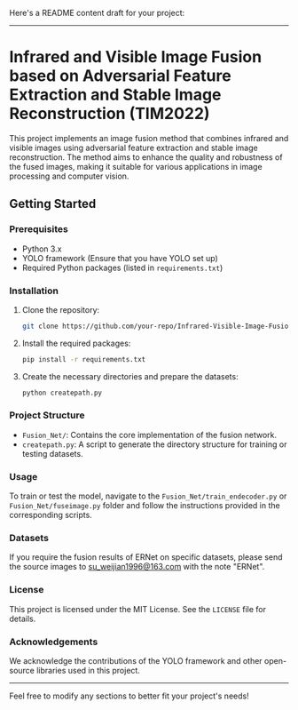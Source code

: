 Here's a README content draft for your project:

---

# Infrared and Visible Image Fusion based on Adversarial Feature Extraction and Stable Image Reconstruction (TIM2022)

This project implements an image fusion method that combines infrared and visible images using adversarial feature extraction and stable image reconstruction. The method aims to enhance the quality and robustness of the fused images, making it suitable for various applications in image processing and computer vision.

## Getting Started

### Prerequisites

- Python 3.x
- YOLO framework (Ensure that you have YOLO set up)
- Required Python packages (listed in `requirements.txt`)

### Installation

1. Clone the repository:
   ```bash
   git clone https://github.com/your-repo/Infrared-Visible-Image-Fusion.git
   ```

2. Install the required packages:
   ```bash
   pip install -r requirements.txt
   ```

3. Create the necessary directories and prepare the datasets:
   ```bash
   python createpath.py
   ```

### Project Structure

- `Fusion_Net/`: Contains the core implementation of the fusion network.
- `createpath.py`: A script to generate the directory structure for training or testing datasets.

### Usage

To train or test the model, navigate to the `Fusion_Net/train_endecoder.py` or `Fusion_Net/fuseimage.py` folder and follow the instructions provided in the corresponding scripts.

### Datasets

If you require the fusion results of ERNet on specific datasets, please send the source images to [su_weijian1996@163.com](mailto:su_weijian1996@163.com) with the note "ERNet".

### License

This project is licensed under the MIT License. See the `LICENSE` file for details.

### Acknowledgements

We acknowledge the contributions of the YOLO framework and other open-source libraries used in this project.

---

Feel free to modify any sections to better fit your project's needs!